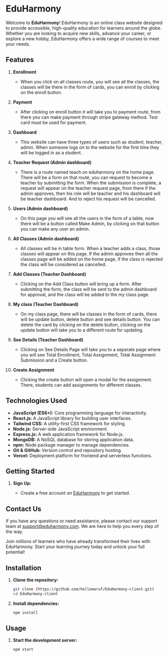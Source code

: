 # EduHarmony

Welcome to **EduHarmony**! EduHarmony is an online class website designed to provide accessible, high-quality education for learners around the globe. Whether you are looking to acquire new skills, advance your career, or explore a new hobby, EduHarmony offers a wide range of courses to meet your needs.

## Features

1. **Enrollment**

   - When you click on all classes route, you will see all the classes, the classes will be there in the form of cards, you can enroll by clicking on the enroll button.

2. **Payment**

   - After clicking on enroll button it will take you to payment route, from there you can make payment through stripe gateway method. Test card must be used for payment.

3. **Dashboard**

   - This website can have three types of users such as student, teacher, admin. When someone logs on to the website for the first time they will be logged in as a student.

4. **Teacher Request (Admin dashboard)**

   - There is a route named teach on eduharmony on the home page. There will be a form on that route, you can request to become a teacher by submitting the form. When the submission is complete, a request will appear on the teacher request page, from there if the admin approves, then his role will be teacher and his dashboard will be teacher dashboard. And to reject his request will be cancelled.

5. **Users (Admin dashboard)**

   - On this page you will see all the users in the form of a table, now there will be a button called Make Admin, by clicking on that button you can make any user an admin.

6. **All Classes (Admin dashboard)**

   - All classes will be in table form. When a teacher adds a class, those classes will appear on this page. If the admin approves then all the classes page will be added on the home page, if the class is rejected the class will be considered as cancelled.

7. **Add Classes (Teacher Dashboard)**

   - Clicking on the Add Class button will bring up a form. After submitting the form, the class will be sent to the admin dashboard for approval, and the class will be added to the my class page.

8. **My class (Teacher Dashboard)**

   - On my class page, there will be classes in the form of cards, there will be update button, delete button and see details button. You can delete the card by clicking on the delete button, clicking on the update button will take you to a different route for updating.

9. **See Details (Teacher Dashboard)**

   - Clicking on See Details Page will take you to a separate page where you will see Total Enrollment, Total Assignment, Total Assignment Submission and a Create button.

10. **Create Assignment**
    - Clicking the create button will open a modal for the assignment. There, students can add assignments for different classes.

## Technologies Used

- **JavaScript (ES6+):** Core programming language for interactivity.
- **React.js:** A JavaScript library for building user interfaces.
- **Tailwind CSS:** A utility-first CSS framework for styling.
- **Node.js:** Server-side JavaScript environment.
- **Express.js:** A web application framework for Node.js.
- **MongoDB:** A NoSQL database for storing application data.
- **npm:** Node package manager to manage dependencies.
- **Git & GitHub:** Version control and repository hosting.
- **Vercel:** Deployment platform for frontend and serverless functions.

## Getting Started

1. **Sign Up:**

   - Create a free account on [EduHarmony](https://eduharmony-d6114.web.app/) to get started.

## Contact Us

If you have any questions or need assistance, please contact our support team at support@eduharmony.com. We are here to help you every step of the way.

Join millions of learners who have already transformed their lives with EduHarmony. Start your learning journey today and unlock your full potential!

## Installation

1. **Clone the repository:**

    ```sh
    git clone (https://github.com/hellomaruf/EduHarmony-client.git)
    cd EduHarmony-client
    ```

2. **Install dependencies:**

    ```sh
    npm install
    ```

## Usage

1. **Start the development server:**

    ```sh
    npm start
    ```
